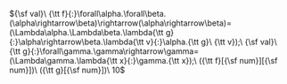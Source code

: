 ${\sf val}\ {\tt f}{:}\forall\alpha.\forall\beta.(\alpha\rightarrow\beta)\rightarrow(\alpha\rightarrow\beta)=(\Lambda\alpha.\Lambda\beta.\lambda{\tt g}{:}\alpha\rightarrow\beta.\lambda{\tt v}{:}\alpha.{\tt g}\ {\tt v});\ {\sf val}\ {\tt g}{:}\forall\gamma.\gamma\rightarrow\gamma=(\Lambda\gamma.\lambda{\tt x}{:}\gamma.{\tt x});\ ({\tt f}[{\sf num}][{\sf num}])\ ({\tt g}[{\sf num}])\ 10$